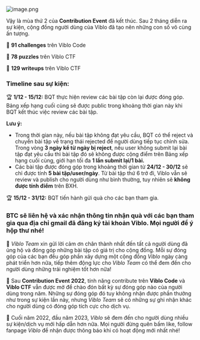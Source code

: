 ![image.png](https://images.viblo.asia/5f7b1da7-7ece-4a05-8262-4df9e96bfe07.png)

Vậy là mùa thứ 2 của **Contribution Event** đã kết thúc. Sau 2 tháng diễn ra sự kiện, cộng đồng người dùng của Viblo đã tạo nên những con số vô cùng ấn tượng.

📌 **91 challenges** trên Viblo Code

📌 **78 puzzles** trên Viblo CTF

📌 **129 writeups** trên Viblo CTF

### Timeline sau sự kiện:
🏆 **1/12 - 15/12:** BQT thực hiện review các bài tập còn lại được đóng góp. Bảng xếp hạng cuối cùng sẽ được public trong khoảng thời gian này khi BQT kết thúc việc review các bài tập.

**Lưu ý:**
* Trong thời gian này, nếu bài tập không đạt yêu cầu, BQT có thể reject và chuyển bài tập về trạng thái rejected để người dùng tiếp tục chỉnh sửa. Trong vòng **3 ngày kể từ ngày bị reject**, nếu user không submit lại bài tập đạt yêu cầu thì bài tập đó sẽ không được cộng điểm trên Bảng xếp hạng cuối cùng, giới hạn tối đa **1 lần submit lại/1 bài.** 
* Các bài tập được đóng góp trong khoảng thời gian từ **24/12 - 30/12** sẽ chỉ được tính **5 bài tập/user/ngày**. Từ bài tập thứ 6 trở đi, Viblo vẫn sẽ review và publish cho người dùng như bình thường, tuy nhiên sẽ **không được tính điểm** trên BXH.

🏆 **15/12 - 31/12:** BQT tiến hành gửi quà cho các bạn tham gia.

### BTC sẽ liên hệ và xác nhận thông tin nhận quà với các bạn tham gia qua địa chỉ gmail đã đăng ký tài khoản Viblo. Mọi người để ý hộp thư nhé!

💜 *Viblo Team* xin gửi lời cảm ơn chân thành nhất đến tất cả người dùng đã ủng hộ và đóng góp những bài tập có giá trị cho cộng đồng. Mỗi sự đóng góp của các bạn đều góp phần xây dựng một cộng đồng *Viblo* ngày càng phát triển hơn nữa, tiếp thêm động lực cho *Viblo Team* có thể đem đến cho người dùng những trải nghiệm tốt hơn nữa!

💜 Sau **Contribution Event 2022**, tính năng contribute trên **Viblo Code** và **Viblo CTF** vẫn được mở để chào đón bất kỳ sự đóng góp nào của người dùng trong năm. Những sự đóng góp đó tuy không nhận được phần thưởng như trong sự kiện lần này, nhưng *Viblo Team* sẽ có những sự ghi nhận khác cho người dùng có đóng góp tích cực cho dịch vụ.

💜 Cuối năm 2022, đầu năm 2023, *Viblo* sẽ đem đến cho người dùng nhiều sự kiện/dịch vụ mới hấp dẫn hơn nữa. Mọi người đừng quên bấm like, follow fanpage *Viblo* để nhận được thông báo khi có hoạt động mới nhất nhé!